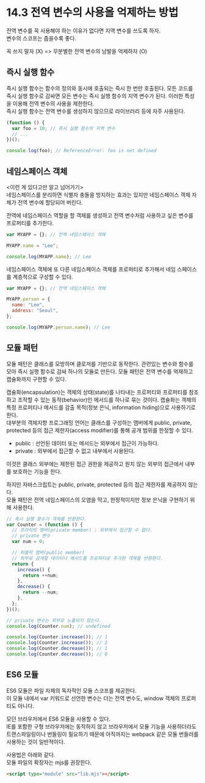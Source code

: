 # 14.3 전역 변수의 사용을 억제하는 방법

전역 변수를 꼭 사용해야 하는 이유가 없다면 지역 변수를 쓰도록 하자.  
변수의 스코프는 좁을수록 좋다.

꼭 쓰지 말자 (X) => 무분별한 전역 변수의 남발을 억제하자 (O)

## 즉시 실행 함수

즉시 실행 함수는 함수의 정의와 동시에 호출되는 즉시 한 번만 호출된다. 모든 코드를 즉시 실행 함수로 감싸면 모든 변수는 즉시 실행 함수의 지역 변수가 된다. 이러한 특성을 이용해 전역 변수의 사용을 제한한다.  
즉시 실행 함수는 전역 변수를 생성하지 않으므로 라이브러리 등에 자주 사용된다.

```js
(function () {
  var foo = 10; // 즉시 실행 함수의 지역 변수
  // ...
})();

console.log(foo); // ReferenceError: foo is net defined
```

## 네임스페이스 객체

<이런 게 있다고만 알고 넘어가기>  
네임스페이스를 분리하면 식별자 충돌을 방지하는 효과는 있지만 네임스페이스 객체 자체가 전역 변수에 할당되어 버린다.

전역에 네임스페이스 역할을 할 객체를 생성하고 전역 변수처럼 사용하고 싶은 변수를 프로퍼티를 추가한다.

```js
var MYAPP = {}; // 전역 네임스페이스 객체

MYAPP.name = "Lee";

console.log(MYAPP.name); // Lee
```

네임스페이스 객체에 또 다른 네임스페이스 객체를 프로퍼티로 추가해서 네임 스페이스를 계층적으로 구성할 수 있다.

```js
var MYAPP = {}; // 전역 네임스페이스 객체

MYAPP.person = {
  name: "Lee",
  address: "Seoul",
};

console.log(MYAPP.person.name); // Lee
```

## 모듈 패턴

모듈 패턴은 클래스를 모방하며 클로저를 기반으로 동작한다. 관련있는 변수와 함수를 모아 즉시 실행 함수로 감싸 하나의 모듈로 만든다. 모듈 패턴은 전역 변수를 억제하고 캡슐화까지 구현할 수 있다.

캡슐화(encapsulation)는 객체의 상태(state)를 나타내는 프로퍼티와 프로퍼티를 참조하고 조작할 수 있는 동작(behavior)인 메서드를 하나로 묶는 것이다. 캡슐화는 객체의 특정 프로퍼티나 메서드를 감출 목적(정보 은닉, information hiding)으로 사용하기로 한다.  
대부분의 객체지향 프로그래밍 언어는 클래스를 구성하는 맴버에게 public, private, protected 등의 접근 제한자(access modifier)를 통해 공개 범위를 한정할 수 있다.

- public : 선언된 데이터 또는 메서드는 외부에서 접근이 가능하다.
- private : 외부에서 접근할 수 없고 내부에서 사용된다.

이것은 클래스 외부에는 제한된 접근 권한을 제공하고 원치 않는 외부의 접근에서 내부를 보호하는 기능을 한다.

하지만 자바스크립트는 public, private, protected 등의 접근 제한자를 제공하지 않는다.  
모듈 패턴은 전역 네임스페이스의 오염을 막고, 한정적이지만 정보 은닉을 구현하기 위해 사용한다.

```js
// 죽시 실행 함수가 객체를 반환한다.
var Counter = (function () {
  // 프라이빗 멤버(private member) : 외부에서 접근할 수 없다.
  // private 변수
  var num = 0;

  // 퍼블릭 맴버(public member)
  // 외부로 공개할 데이터나 메서드를 프로퍼티로 추가한 객체를 반환한다.
  return {
    increase() {
      return ++num;
    },
    decrease() {
      return --num;
    },
  };
})();

// private 변수는 외부로 노출되지 않는다.
console.log(Counter.num); // undefined

console.log(Counter.increase()); // 1
console.log(Counter.increase()); // 2
console.log(Counter.decrease()); // 1
console.log(Counter.decrease()); // 0
```

## ES6 모듈

ES6 모듈은 파일 자체의 독자적인 모듈 스코프를 제공한다.  
이 모듈 내에서 var 키워드로 선언한 변수는 더는 전역 변수도, window 객체의 프로퍼티도 아니다.

모던 브라우저에서 ES6 모듈을 사용할 수 있다.  
IE를 포함한 구형 브라우저에는 동작하지 않고 브라우저에서 모듈 기능을 사용하더라도 트랜스파일링이나 번들링이 필요하기 때문에 아직까지는 webpack 같은 모듈 번들러를 사용하는 것이 일반적이다.

사용법은 아래와 같다.  
모듈 파일의 확장자는 mjs를 권장한다.

```html
<script type="module" src="lib.mjs"></script>
```
